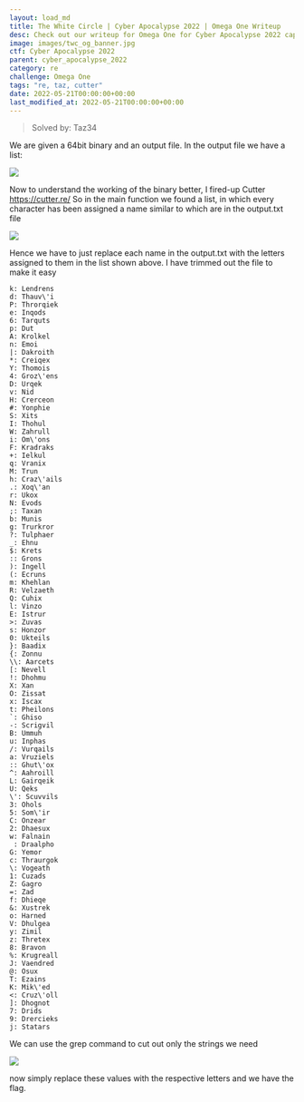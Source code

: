 ```yaml
---
layout: load_md
title: The White Circle | Cyber Apocalypse 2022 | Omega One Writeup
desc: Check out our writeup for Omega One for Cyber Apocalypse 2022 capture the flag competition.
image: images/twc_og_banner.jpg
ctf: Cyber Apocalypse 2022
parent: cyber_apocalypse_2022
category: re
challenge: Omega One
tags: "re, taz, cutter"
date: 2022-05-21T00:00:00+00:00
last_modified_at: 2022-05-21T00:00:00+00:00
---
```



> Solved by: Taz34

We are given a 64bit binary and an output file.
In the output file we have a list:

![](https://i.imgur.com/gPWqsRc.png)

Now to understand the working of the binary better, I fired-up Cutter
https://cutter.re/
So in the main function we found a list, in which every character has been assigned a name similar to which are in the output.txt file

![](https://i.imgur.com/eKD8StZ.png)

Hence we have to just replace each name in the output.txt with the letters assigned to them in the list shown above.
I have trimmed out the file to make it easy

```
k: Lendrens
d: Thauv\'i
P: Throrqiek
e: Inqods
6: Tarquts
p: Dut
A: Krolkel
n: Emoi
|: Dakroith
*: Creiqex
Y: Thomois
4: Groz\'ens
D: Urqek
v: Nid
H: Crerceon
#: Yonphie
S: Xits
I: Thohul
W: Zahrull
i: Om\'ons
F: Kradraks
+: Ielkul
q: Vranix
M: Trun
h: Craz\'ails
.: Xoq\'an
r: Ukox
N: Evods
;: Taxan
b: Munis
g: Trurkror
?: Tulphaer
_: Ehnu
$: Krets
:: Grons
): Ingell
(: Ecruns
m: Khehlan
R: Velzaeth
Q: Cuhix
l: Vinzo
E: Istrur
>: Zuvas
s: Honzor
0: Ukteils
}: Baadix
{: Zonnu
\\: Aarcets
[: Nevell
!: Dhohmu
X: Xan
O: Zissat
x: Iscax
t: Pheilons
`: Ghiso
-: Scrigvil
B: Ummuh
u: Inphas
/: Vurqails
a: Vruziels
:: Ghut\'ox
^: Aahroill
L: Gairqeik
U: Qeks
\': Scuvvils
3: Ohols
5: Som\'ir
C: Onzear
2: Dhaesux
w: Falnain
 : Draalpho
G: Yemor
c: Thraurgok
\: Vogeath
1: Cuzads
Z: Gagro
=: Zad
f: Dhieqe
&: Xustrek
o: Harned
V: Dhulgea
y: Zimil
z: Thretex
8: Bravon
%: Krugreall
J: Vaendred
@: Osux
T: Ezains
K: Mik\'ed
<: Cruz\'oll
]: Dhognot
7: Drids
9: Drercieks
j: Statars
```

We can use the grep command to cut out only the strings we need

![](https://i.imgur.com/ct3MXGa.png)

now simply replace these values with the respective letters and we have the flag.

